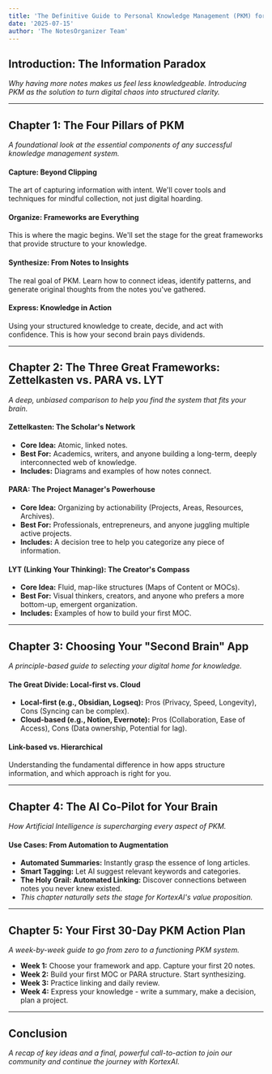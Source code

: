 ```yaml
---
title: 'The Definitive Guide to Personal Knowledge Management (PKM) for 2024'
date: '2025-07-15'
author: 'The NotesOrganizer Team'
---
```


## Introduction: The Information Paradox
*Why having more notes makes us feel less knowledgeable. Introducing PKM as the solution to turn digital chaos into structured clarity.*

---

## Chapter 1: The Four Pillars of PKM
*A foundational look at the essential components of any successful knowledge management system.*

#### **Capture: Beyond Clipping**
The art of capturing information with intent. We'll cover tools and techniques for mindful collection, not just digital hoarding.

#### **Organize: Frameworks are Everything**
This is where the magic begins. We'll set the stage for the great frameworks that provide structure to your knowledge.

#### **Synthesize: From Notes to Insights**
The real goal of PKM. Learn how to connect ideas, identify patterns, and generate original thoughts from the notes you've gathered.

#### **Express: Knowledge in Action**
Using your structured knowledge to create, decide, and act with confidence. This is how your second brain pays dividends.

---

## Chapter 2: The Three Great Frameworks: Zettelkasten vs. PARA vs. LYT
*A deep, unbiased comparison to help you find the system that fits your brain.*

#### **Zettelkasten: The Scholar's Network**
- **Core Idea:** Atomic, linked notes.
- **Best For:** Academics, writers, and anyone building a long-term, deeply interconnected web of knowledge.
- **Includes:** Diagrams and examples of how notes connect.

#### **PARA: The Project Manager's Powerhouse**
- **Core Idea:** Organizing by actionability (Projects, Areas, Resources, Archives).
- **Best For:** Professionals, entrepreneurs, and anyone juggling multiple active projects.
- **Includes:** A decision tree to help you categorize any piece of information.

#### **LYT (Linking Your Thinking): The Creator's Compass**
- **Core Idea:** Fluid, map-like structures (Maps of Content or MOCs).
- **Best For:** Visual thinkers, creators, and anyone who prefers a more bottom-up, emergent organization.
- **Includes:** Examples of how to build your first MOC.

---

## Chapter 3: Choosing Your "Second Brain" App
*A principle-based guide to selecting your digital home for knowledge.*

#### **The Great Divide: Local-first vs. Cloud**
- **Local-first (e.g., Obsidian, Logseq):** Pros (Privacy, Speed, Longevity), Cons (Syncing can be complex).
- **Cloud-based (e.g., Notion, Evernote):** Pros (Collaboration, Ease of Access), Cons (Data ownership, Potential for lag).

#### **Link-based vs. Hierarchical**
Understanding the fundamental difference in how apps structure information, and which approach is right for you.

---

## Chapter 4: The AI Co-Pilot for Your Brain
*How Artificial Intelligence is supercharging every aspect of PKM.*

#### **Use Cases: From Automation to Augmentation**
- **Automated Summaries:** Instantly grasp the essence of long articles.
- **Smart Tagging:** Let AI suggest relevant keywords and categories.
- **The Holy Grail: Automated Linking:** Discover connections between notes you never knew existed.
- *This chapter naturally sets the stage for KortexAI's value proposition.*

---

## Chapter 5: Your First 30-Day PKM Action Plan
*A week-by-week guide to go from zero to a functioning PKM system.*

- **Week 1:** Choose your framework and app. Capture your first 20 notes.
- **Week 2:** Build your first MOC or PARA structure. Start synthesizing.
- **Week 3:** Practice linking and daily review.
- **Week 4:** Express your knowledge - write a summary, make a decision, plan a project.

---

## Conclusion
*A recap of key ideas and a final, powerful call-to-action to join our community and continue the journey with KortexAI.* 